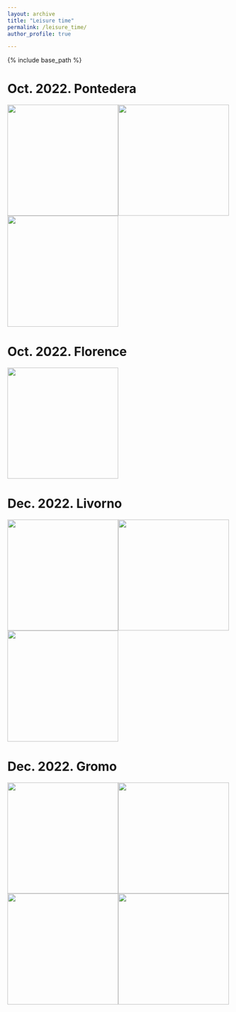 ```yaml
---
layout: archive
title: "Leisure time"
permalink: /leisure_time/
author_profile: true

---
```


{% include base_path %}

Oct. 2022. Pontedera
======
<img src="{{ site.url }}/images/pontedera/1.jpg" width="250"><img src="{{ site.url }}/images/pontedera/2.jpg" width="250"><img src="{{ site.url }}/images/pontedera/3.jpg" width="250">

Oct. 2022. Florence
======
<img src="{{ site.url }}/images/florence/1.jpg" width="250">

Dec. 2022. Livorno
======
<img src="{{ site.url }}/images/livorno/1.jpg" width="250"><img src="{{ site.url }}/images/livorno/2.jpg" width="250"><img src="{{ site.url }}/images/livorno/3.jpg" width="250">

Dec. 2022. Gromo
======
<img src="{{ site.url }}/images/gromo/1.jpg" width="250"><img src="{{ site.url }}/images/gromo/2.jpg" width="250"><img src="{{ site.url }}/images/gromo/3.jpg" width="250"><img src="{{ site.url }}/images/gromo/4.jpg" width="250">
